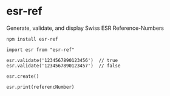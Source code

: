 # esr-ref
Generate, validate, and display Swiss ESR Reference-Numbers

`npm install esr-ref`

```
import esr from "esr-ref"

esr.validate('1234567890123456')  // true
esr.validate('1234567890123457')  // false

esr.create()

esr.print(referencNumber)
```
